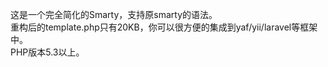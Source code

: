 这是一个完全简化的Smarty，支持原smarty的语法。<br>
重构后的template.php只有20KB，你可以很方便的集成到yaf/yii/laravel等框架中。<br>
PHP版本5.3以上。

